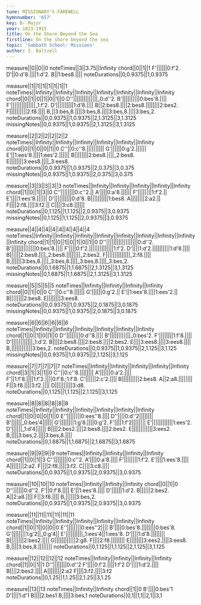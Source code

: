 ```yaml
---
tune: MISSIONARY'S FAREWELL
hymnnumber: '657'
key: B♭ Major
year: 1823-1915
title: On the Shore Beyond the Sea
firstline: On the shore beyond the sea
topic: 'Sabbath School: Missions'
author: I. Baltzell
---
```

measure||0||0||0
noteTimes||3||3.75||Infinity
chord||0||1||1
F'||||||0:f'2.
D'||0:d'8.||||1:d'2.
B||1:bes8.||||
noteDurations||0,0.9375||1,0.9375

measure||1||1||1||1||1||1||1
noteTimes||Infinity||Infinity||Infinity||Infinity||Infinity||Infinity||Infinity
chord||0||1||0||1||0||1||0
D''||||||||||||||_0:d''2.
B'||||||||||0:bes'8.||||
F'||||||||||||||_1:f'2.
D'||||||||||1:d'8.||||
B||2:bes8.||||2:bes8.||||||||2:bes2.
F||||||||||2:f8.||||
B,||3:bes,8.||||3:bes,8.||||3:bes,8.||||3:bes,2.
noteDurations||0,0.9375||1,0.9375||2,1.3125||3,1.3125
missingNotes||0,0.9375||1,0.9375||2,1.3125||3,1.3125

measure||2||2||2||2||2||2
noteTimes||Infinity||Infinity||Infinity||Infinity||Infinity||Infinity
chord||0||1||0||0||1||0
C''||0:c''8.||||||||||
G'||||||0:g'2.||||||
E'||1:ees'8.||||1:ees'2.||||||
B||||||||2:bes8.||||_2:bes8.
E||||||||3:ees8.||||_3:ees8.
noteDurations||0,0.9375||1,0.9375||2,0.375||3,0.375
missingNotes||0,0.9375||1,0.9375||2,0.375||3,0.375

measure||3||3||3||3||3
noteTimes||Infinity||Infinity||Infinity||Infinity||Infinity
chord||1||0||1||3||0
C''||||||||0:c''2.||
A'||||0:a'8.||||||
F'||||||||1:f'2.||
E'||||1:ees'8.||||||
D'||||||||||0:d'8.
B||||||||||1:bes8.
A||||||||2:a2.||
F||||2:f8.||||3:f2.||
C||||3:c8.||||||
noteDurations||0,1.125||1,1.125||2,0.9375||3,0.9375
missingNotes||0,1.125||1,1.125||2,0.9375||3,0.9375

measure||4||4||4||4||4||4||4||4||4
noteTimes||Infinity||Infinity||Infinity||Infinity||Infinity||Infinity||Infinity||Infinity||Infinity
chord||1||1||0||1||0||1||0||1||0
D''||||||||||||||||||0:d''2.
B'||||||||||||||0:bes'8.||||
F'||||0:f'2.||||||||||||||1:f'2.
D'||||1:d'2.||||||||||1:d'8.||||
B||||||2:bes8.||||_2:bes8.||||||||_2:bes2.
F||||||||||||||_2:f8.||||
B,||||||3:bes,8.||||_3:bes,8.||||_3:bes,8.||||_3:bes,2.
noteDurations||0,1.6875||1,1.6875||2,1.3125||3,1.3125
missingNotes||0,1.6875||1,1.6875||2,1.3125||3,1.3125

measure||5||5||5||5
noteTimes||Infinity||Infinity||Infinity||Infinity
chord||0||1||0||0
C''||0:c''8.||||||
G'||||||0:g'2.||
E'||1:ees'8.||||1:ees'2.||
B||||||||2:bes8.
E||||||||3:ees8.
noteDurations||0,0.9375||1,0.9375||2,0.1875||3,0.1875
missingNotes||0,0.9375||1,0.9375||2,0.1875||3,0.1875

measure||6||6||6||6||6||6
noteTimes||Infinity||Infinity||Infinity||Infinity||Infinity||Infinity
chord||1||0||1||0||1||0
D''||||||||0:d''8.||||
B'||||||||||||_0:bes'2.
F'||||||||1:f'8.||||
D'||||||||||||_1:d'2.
B||||2:bes8.||||2:bes8.||||2:bes2.
E||||3:ees8.||||3:ees8.||||
B,||||||||||||3:bes,2.
noteDurations||0,0.9375||1,0.9375||2,1.125||3,1.125
missingNotes||0,0.9375||1,0.9375||2,1.125||3,1.125

measure||7||7||7||7||7
noteTimes||Infinity||Infinity||Infinity||Infinity||Infinity
chord||3||1||3||1||0
C''||0:c''8.||||||||
A'||||||0:a'2.||||
F'||1:f'8.||||1:f'2.||||0:f'8.;1:f'8.
C'||||||2:c'2.||||
B||||||||||2:bes8.
A||2:a8.||||||||
F||3:f8.||||3:f2.||||
D||||||||||3:d8.
noteDurations||0,1.125||1,1.125||2,1.125||3,1.125

measure||8||8||8||8||8||8
noteTimes||Infinity||Infinity||Infinity||Infinity||Infinity||Infinity
chord||1||0||0||0||1||0
E''||||||||0:ees''8.||||
D''||||0:d''2||||||||
B'||||||_0:bes'4||||||
G'||||||||1:g'8.||||0:g'2.
F'||||1:f'2||||||||
E'||||||||||||1:ees'2.
D'||||||_1:d'4||||||
B||||2:bes2.||||2:bes8.||||2:bes2.
E||||||||||||3:ees2.
B,||||3:bes,2.||||3:bes,8.||||
noteDurations||0,1.6875||1,1.6875||2,1.6875||3,1.6875

measure||9||9||9||9
noteTimes||Infinity||Infinity||Infinity||Infinity
chord||1||0||1||3
C''||||||||0:c''2.
A'||||0:a'8.||||
F'||||||||1:f'2.
E'||||1:ees'8.||||
A||||||||2:a2.
F||||2:f8.||||3:f2.
C||||3:c8.||||
noteDurations||0,0.9375||1,0.9375||2,0.9375||3,0.9375

measure||10||10||10
noteTimes||Infinity||Infinity||Infinity
chord||0||1||0
D''||||||0:d''2.
F'||0:f'8.||||
E'||1:ees'8.||||
D'||||||1:d'2.
B||||||2:bes2.
A||2:a8.||||
F||3:f8.||||
B,||||||3:bes,2.
noteDurations||0,0.9375||1,0.9375||2,0.9375||3,0.9375

measure||11||11||11||11||11||11
noteTimes||Infinity||Infinity||Infinity||Infinity||Infinity||Infinity
chord||1||0||1||0||0||0
E''||||||||0:ees''2||||
B'||||0:bes'8.||||||||0:bes'8.
G'||||||||1:g'2||_0:g'4||
E'||||||||||_1:ees'4||1:ees'8.
D'||||1:d'8.||||||||
B||||||||2:bes2.||||
G||||||||||||2:g8.
F||||2:f8.||||||||
E||||||||3:ees2.||||3:ees8.
B,||||3:bes,8.||||||||
noteDurations||0,1.125||1,1.125||2,1.125||3,1.125

measure||12||12||12||12
noteTimes||Infinity||Infinity||Infinity||Infinity
chord||1||0||1||1
D''||||||||0:d''2
F'||||0:f'2.||||1:f'2
D'||||1:d'2.||||
B||||2:bes2.||||
A||||||||2:a2
F||||3:f2.||||3:f2
noteDurations||0,1.25||1,1.25||2,1.25||3,1.25

measure||13||13
noteTimes||Infinity||Infinity
chord||1||0
B'||||0:bes'1
D'||||1:d'1
B||||2:bes1
B,||||3:bes,1
noteDurations||0,1||1,1||2,1||3,1


